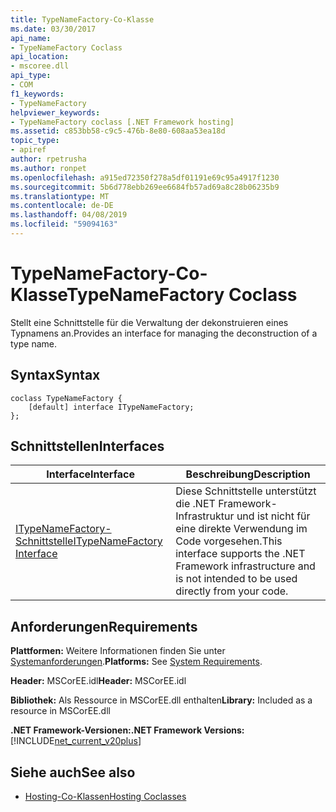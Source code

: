 ```yaml
---
title: TypeNameFactory-Co-Klasse
ms.date: 03/30/2017
api_name:
- TypeNameFactory Coclass
api_location:
- mscoree.dll
api_type:
- COM
f1_keywords:
- TypeNameFactory
helpviewer_keywords:
- TypeNameFactory coclass [.NET Framework hosting]
ms.assetid: c853bb58-c9c5-476b-8e80-608aa53ea18d
topic_type:
- apiref
author: rpetrusha
ms.author: ronpet
ms.openlocfilehash: a915ed72350f278a5df01191e69c95a4917f1230
ms.sourcegitcommit: 5b6d778ebb269ee6684fb57ad69a8c28b06235b9
ms.translationtype: MT
ms.contentlocale: de-DE
ms.lasthandoff: 04/08/2019
ms.locfileid: "59094163"
---
```

# <a name="typenamefactory-coclass"></a><span data-ttu-id="5a836-102">TypeNameFactory-Co-Klasse</span><span class="sxs-lookup"><span data-stu-id="5a836-102">TypeNameFactory Coclass</span></span>
<span data-ttu-id="5a836-103">Stellt eine Schnittstelle für die Verwaltung der dekonstruieren eines Typnamens an.</span><span class="sxs-lookup"><span data-stu-id="5a836-103">Provides an interface for managing the deconstruction of a type name.</span></span>  
  
## <a name="syntax"></a><span data-ttu-id="5a836-104">Syntax</span><span class="sxs-lookup"><span data-stu-id="5a836-104">Syntax</span></span>  
  
```  
coclass TypeNameFactory {  
    [default] interface ITypeNameFactory;  
};  
```  
  
## <a name="interfaces"></a><span data-ttu-id="5a836-105">Schnittstellen</span><span class="sxs-lookup"><span data-stu-id="5a836-105">Interfaces</span></span>  
  
|<span data-ttu-id="5a836-106">Interface</span><span class="sxs-lookup"><span data-stu-id="5a836-106">Interface</span></span>|<span data-ttu-id="5a836-107">Beschreibung</span><span class="sxs-lookup"><span data-stu-id="5a836-107">Description</span></span>|  
|---------------|-----------------|  
|[<span data-ttu-id="5a836-108">ITypeNameFactory-Schnittstelle</span><span class="sxs-lookup"><span data-stu-id="5a836-108">ITypeNameFactory Interface</span></span>](../../../../docs/framework/unmanaged-api/hosting/itypenamefactory-interface.md)|<span data-ttu-id="5a836-109">Diese Schnittstelle unterstützt die .NET Framework-Infrastruktur und ist nicht für eine direkte Verwendung im Code vorgesehen.</span><span class="sxs-lookup"><span data-stu-id="5a836-109">This interface supports the .NET Framework infrastructure and is not intended to be used directly from your code.</span></span>|  
  
## <a name="requirements"></a><span data-ttu-id="5a836-110">Anforderungen</span><span class="sxs-lookup"><span data-stu-id="5a836-110">Requirements</span></span>  
 <span data-ttu-id="5a836-111">**Plattformen:** Weitere Informationen finden Sie unter [Systemanforderungen](../../../../docs/framework/get-started/system-requirements.md).</span><span class="sxs-lookup"><span data-stu-id="5a836-111">**Platforms:** See [System Requirements](../../../../docs/framework/get-started/system-requirements.md).</span></span>  
  
 <span data-ttu-id="5a836-112">**Header:** MSCorEE.idl</span><span class="sxs-lookup"><span data-stu-id="5a836-112">**Header:** MSCorEE.idl</span></span>  
  
 <span data-ttu-id="5a836-113">**Bibliothek:** Als Ressource in MSCorEE.dll enthalten</span><span class="sxs-lookup"><span data-stu-id="5a836-113">**Library:** Included as a resource in MSCorEE.dll</span></span>  
  
 **<span data-ttu-id="5a836-114">.NET Framework-Versionen:</span><span class="sxs-lookup"><span data-stu-id="5a836-114">.NET Framework Versions:</span></span>** [!INCLUDE[net_current_v20plus](../../../../includes/net-current-v20plus-md.md)]  
  
## <a name="see-also"></a><span data-ttu-id="5a836-115">Siehe auch</span><span class="sxs-lookup"><span data-stu-id="5a836-115">See also</span></span>

- [<span data-ttu-id="5a836-116">Hosting-Co-Klassen</span><span class="sxs-lookup"><span data-stu-id="5a836-116">Hosting Coclasses</span></span>](../../../../docs/framework/unmanaged-api/hosting/hosting-coclasses.md)
